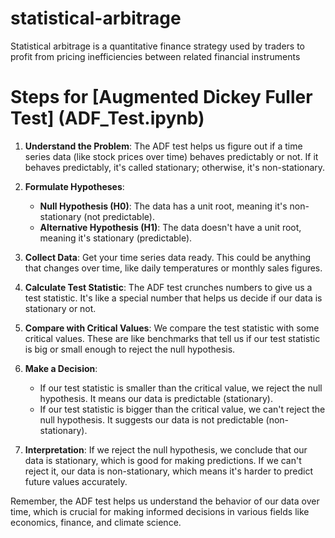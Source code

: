 # statistical-arbitrage
 Statistical arbitrage is a quantitative finance strategy used by traders to profit from pricing inefficiencies between related financial instruments

# Steps for [Augmented Dickey Fuller Test] (ADF_Test.ipynb)

1. **Understand the Problem**: 
    The ADF test helps us figure out if a time series data (like stock prices over time) behaves predictably or not. If it behaves predictably, it's called stationary; otherwise, it's non-stationary.

2. **Formulate Hypotheses**:
   - **Null Hypothesis (H0)**: The data has a unit root, meaning it's non-stationary (not predictable).
   - **Alternative Hypothesis (H1)**: The data doesn't have a unit root, meaning it's stationary (predictable).

3. **Collect Data**: 
    Get your time series data ready. This could be anything that changes over time, like daily temperatures or monthly sales figures.

4. **Calculate Test Statistic**: 
    The ADF test crunches numbers to give us a test statistic. It's like a special number that helps us decide if our data is stationary or not.

5. **Compare with Critical Values**: 
    We compare the test statistic with some critical values. These are like benchmarks that tell us if our test statistic is big or small enough to reject the null hypothesis.

6. **Make a Decision**:
   - If our test statistic is smaller than the critical value, we reject the null hypothesis. It means our data is predictable (stationary).
   - If our test statistic is bigger than the critical value, we can't reject the null hypothesis. It suggests our data is not predictable (non-stationary).

7. **Interpretation**: 
    If we reject the null hypothesis, we conclude that our data is stationary, which is good for making predictions. If we can't reject it, our data is non-stationary, which means it's harder to predict future values accurately.

Remember, the ADF test helps us understand the behavior of our data over time, which is crucial for making informed decisions in various fields like economics, finance, and climate science.

